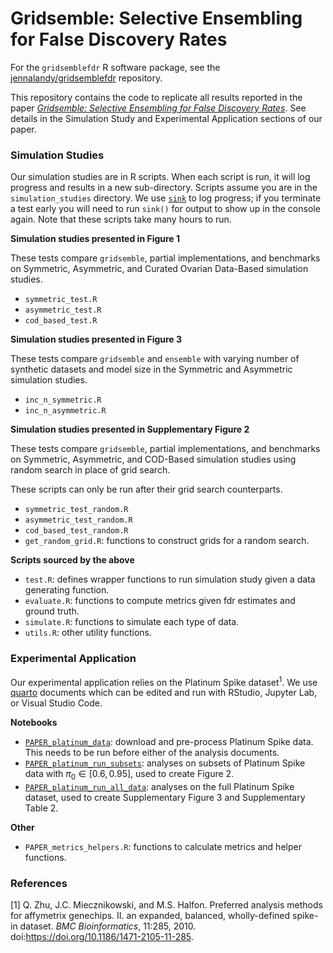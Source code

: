 # Gridsemble: Selective Ensembling for False Discovery Rates

For the `gridsemblefdr` R software package, see the [jennalandy/gridsemblefdr](https://github.com/jennalandy/gridsemblefdr) repository.

This repository contains the code to replicate all results reported in the paper [*Gridsemble: Selective Ensembling for False Discovery Rates*](https://arxiv.org/abs/2401.12865). See details in the Simulation Study and Experimental Application sections of our paper.

### Simulation Studies

Our simulation studies are in R scripts. When each script is run, it will log progress and results in a new sub-directory. Scripts assume you are in the `simulation_studies` directory. We use [`sink`](https://www.rdocumentation.org/packages/base/versions/3.6.2/topics/sink) to log progress; if you terminate a test early you will need to run `sink()` for output to show up in the console again. Note that these scripts take many hours to run.

**Simulation studies presented in Figure 1**

These tests compare `gridsemble`, partial implementations, and benchmarks on Symmetric, Asymmetric, and Curated Ovarian Data-Based simulation studies.

- `symmetric_test.R`
- `asymmetric_test.R`
- `cod_based_test.R`

**Simulation studies presented in Figure 3**

These tests compare `gridsemble` and `ensemble` with varying number of synthetic datasets and model size in the Symmetric and Asymmetric simulation studies.

- `inc_n_symmetric.R`
- `inc_n_asymmetric.R`

**Simulation studies presented in Supplementary Figure 2**

These tests compare `gridsemble`, partial implementations, and benchmarks on Symmetric, Asymmetric, and COD-Based simulation studies using random search in place of grid search. 

These scripts can only be run after their grid search counterparts.

- `symmetric_test_random.R`
- `asymmetric_test_random.R`
- `cod_based_test_random.R`
- `get_random_grid.R`: functions to construct grids for a random search.

**Scripts sourced by the above**

- `test.R`: defines wrapper functions to run simulation study given a data generating function.
- `evaluate.R`: functions to compute metrics given fdr estimates and ground truth.
- `simulate.R`: functions to simulate each type of data.
- `utils.R`: other utility functions.

### Experimental Application

Our experimental application relies on the Platinum Spike dataset<sup>1</sup>. We use [quarto](https://quarto.org/) documents which can be edited and run with RStudio, Jupyter Lab, or Visual Studio Code.

**Notebooks**

- [`PAPER_platinum_data`](https://github.com/jennalandy/gridsemble_PAPER/blob/main/experimental/PAPER_platinum_data.pdf): download and pre-process Platinum Spike data. This needs to be run before either of the analysis documents.
- [`PAPER_platinum_run_subsets`](https://github.com/jennalandy/gridsemble_PAPER/blob/main/experimental/PAPER_platinum_run_subsets.pdf): analyses on subsets of Platinum Spike data with $\pi_0 \in [0.6, 0.95]$, used to create Figure 2.
- [`PAPER_platinum_run_all_data`](https://github.com/jennalandy/gridsemble_PAPER/blob/main/experimental/PAPER_platinum_run_all_data.pdf): analyses on the full Platinum Spike dataset, used to create Supplementary Figure 3 and Supplementary Table 2.

**Other**

- `PAPER_metrics_helpers.R`: functions to calculate metrics and helper functions.

### References

[1] Q. Zhu, J.C. Miecznikowski, and M.S. Halfon. Preferred analysis methods for affymetrix genechips. II. an expanded, balanced, wholly-defined spike-in dataset. *BMC Bioinformatics*, 11:285, 2010. doi:https://doi.org/10.1186/1471-2105-11-285.
